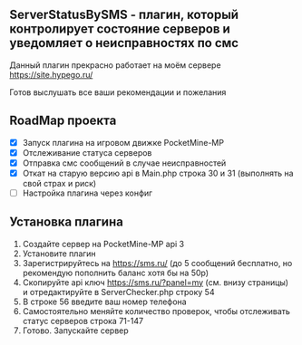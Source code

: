 ServerStatusBySMS - плагин, который контролирует состояние серверов и уведомляет о неисправностях по смс 
-------------

Данный плагин прекрасно работает на моём сервере https://site.hypego.ru/

Готов выслушать все ваши рекомендации и пожелания

RoadMap проекта
-------------
- [x] Запуск плагина на игровом движке PocketMine-MP
- [x] Отслеживание статуса серверов
- [x] Отправка смс сообщений в случае неисправностей
- [x] Откат на старую версию api в Main.php строка 30 и 31 (выполнять на свой страх и риск)
- [ ] Настройка плагина через конфиг

Установка плагина
-------------
1. Создайте сервер на PocketMine-MP api 3
2. Установите плагин
3. Зарегистрируйтесь на https://sms.ru/ (до 5 сообщений бесплатно, но рекомендую пополнить баланс хотя бы на 50р)
4. Скопируйте api ключ https://sms.ru/?panel=my (см. внизу страницы) и отредактируйте в ServerChecker.php строку 54
6. В строке 56 введите ваш номер телефона
7. Самостоятельно меняйте количество проверок, чтобы отслеживать статус серверов строка 71-147
8. Готово. Запускайте сервер
